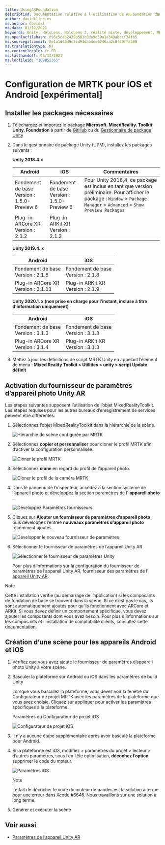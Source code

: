```yaml
---
title: UsingARFoundation
description: Documentation relative à l’utilisation de ARFoundation dans Unity
author: davidkline-ms
ms.author: davidkl
ms.date: 01/12/2021
keywords: Unity, HoloLens, HoloLens 2, réalité mixte, développement, MRTK, AR Core, kit AR
ms.openlocfilehash: d96c5cab2439b581c0de9d59a1a349abccf34fb5
ms.sourcegitcommit: 8e1a1d48d9c7cd94dab4ce6246aa2c0f49ff5308
ms.translationtype: MT
ms.contentlocale: fr-FR
ms.lasthandoff: 05/13/2021
ms.locfileid: "109852365"
---
```

# <a name="how-to-configure-mrtk-for-ios-and-android-experimental"></a>Configuration de MRTK pour iOS et Android [expérimental]

## <a name="install-required-packages"></a>Installer les packages nécessaires

1. Téléchargez et importez le package **Microsoft. MixedReality. Toolkit. Unity. Foundation** à partir de [GitHub](https://github.com/microsoft/MixedRealityToolkit-Unity/releases/tag/v2.3.0) ou du [Gestionnaire de package Unity](../configuration/usingupm.md)

1. Dans le gestionnaire de package Unity (UPM), installez les packages suivants :

    **Unity 2018.4.x**

    | **Android** | **iOS** | Commentaires |
    | --- | --- | --- |
    | Fondement de base  <br/> Version : 1.5.0-Preview 6 | Fondement de base  <br/> Version : 1.5.0-Preview 6 | Pour Unity 2018,4, ce package est inclus en tant que version préliminaire. Pour afficher le package : `Window` > `Package Manager` > `Advanced` > `Show Preview Packages` |
    | Plug-in ARCore XR <br/> Version : 2.1.2 | Plug-in ARKit XR <br/> Version : 2.1.2 | |

    **Unity 2019.4. x**

    | **Android** | **iOS** |
    | --- | --- |
    | Fondement de base  <br/> Version : 2.1.8 |  Fondement de base  <br/> Version : 2.1.8 |
    | Plug-in ARCore XR <br/> Version : 2.1.11 | Plug-in ARKit XR <br/> Version : 2.1.9 |

    **Unity 2020.1. x (non prise en charge pour l’instant, incluse à titre d’information uniquement)**

    | **Android** | **iOS** |
    | --- | --- |
    | Fondement de base  <br/> Version : 3.1.3 |  Fondement de base  <br/> Version : 3.1.3 |
    | Plug-in ARCore XR <br/> Version : 3.1.4 | Plug-in ARKit XR <br/> Version : 3.1.3 |

1. Mettez à jour les définitions de script MRTK Unity en appelant l’élément de menu : **Mixed Reality Toolkit > Utilities > unity > script Update définit**

## <a name="enabling-the-unity-ar-camera-settings-provider"></a>Activation du fournisseur de paramètres d’appareil photo Unity AR

Les étapes suivantes supposent l’utilisation de l’objet MixedRealityToolkit. Les étapes requises pour les autres bureaux d’enregistrement de services peuvent être différentes.

1. Sélectionnez l’objet MixedRealityToolkit dans la hiérarchie de la scène.

    ![Hiérarchie de scène configurée par MRTK](../features/images/MRTK_ConfiguredHierarchy.png)

1. Sélectionnez **copier et personnaliser** pour cloner le profil MRTK afin d’activer la configuration personnalisée.

    ![Cloner le profil MRTK](../features/images/camera-system/CloneProfileARFoundation.png)

1. Sélectionnez **clone** en regard du profil de l’appareil photo.

    ![Cloner le profil de la caméra MRTK](../features/images/camera-system/CloneCameraProfileARFoundation.png)

1. Dans le panneau de l’inspecteur, accédez à la section système de l’appareil photo et développez la section paramètres de l' **appareil photo** .

    ![Développez Paramètres fournisseurs](../features/images/camera-system/ExpandProviders.png)

1. Cliquez sur **Ajouter un fournisseur de paramètres d’appareil photo** , puis développez l’entrée **nouveaux paramètres d’appareil photo** récemment ajoutés.

    ![Développer le nouveau fournisseur de paramètres](../features/images/camera-system/ExpandNewProvider.png)

1. Sélectionner le fournisseur de paramètres de l’appareil Unity AR

    ![Sélectionner le fournisseur de paramètres Unity](../features/images/camera-system/SelectUnityArSettings.png)

    Pour plus d’informations sur la configuration du fournisseur de paramètres de l’appareil Unity AR, fournisseur des paramètres de l' [appareil Unity AR](../features/camera-system/unity-ar-camera-settings.md).

> [!NOTE]
> Cette installation vérifie (au démarrage de l’application) si les composants de fondation de base se trouvent dans la scène. Si ce n’est pas le cas, ils sont automatiquement ajoutés pour qu’ils fonctionnent avec ARCore et ARKit.
> Si vous devez définir un comportement spécifique, vous devez ajouter les composants dont vous avez besoin.
> Pour plus d’informations sur les composants et l’installation de comptabilité clients, consultez cette [documentation](https://docs.unity3d.com/Packages/com.unity.xr.arfoundation@2.2/manual/index.html#samples).

## <a name="building-a-scene-for-android-and-ios-devices"></a>Création d’une scène pour les appareils Android et iOS

1. Vérifiez que vous avez ajouté le fournisseur de paramètres d’appareil photo Unity à votre scène.

1. Basculer la plateforme sur Android ou iOS dans les paramètres de build Unity

    Lorsque vous basculez la plateforme, vous devez voir la fenêtre du Configurateur de projet MRTK avec les paramètres de la plateforme que vous avez choisie.  Cliquez sur appliquer pour activer les paramètres spécifiques à la plateforme.

    Paramètres du Configurateur de projet iOS

    ![Configurateur de projet iOS](../features/images/camera-system/MRTKProjectConfigurator.png)

1. Il n’y a aucune étape supplémentaire après avoir basculé la plateforme pour Android.

1. Si la plateforme est iOS, modifiez > paramètres du projet > lecteur > d’autres paramètres, sous l’en-tête optimisation, **décochez l’option** supprimer le code du moteur.

    ![Paramètres iOS](../features/images/camera-system/UncheckStripEngineCodeiOS.png)

    > [!NOTE]
    > Le fait de décocher le code du moteur de bandes est la solution à terme pour une erreur dans Xcode [#6646](https://github.com/microsoft/MixedRealityToolkit-Unity/issues/6646).  Nous travaillons sur une solution à long terme.

1. Générer et exécuter la scène

## <a name="see-also"></a>Voir aussi

- [Paramètres de l’appareil Unity AR](../features/camera-system/unity-ar-camera-settings.md)

